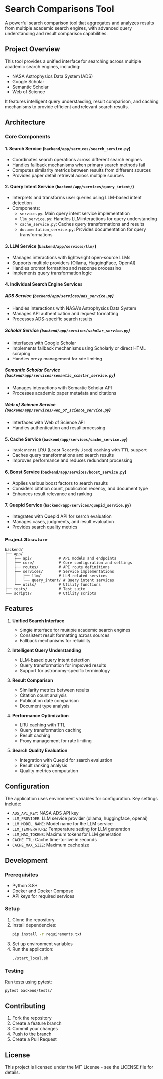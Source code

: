 # Search Comparisons Tool

A powerful search comparison tool that aggregates and analyzes results from multiple academic search engines, with advanced query understanding and result comparison capabilities.

## Project Overview

This tool provides a unified interface for searching across multiple academic search engines, including:
- NASA Astrophysics Data System (ADS)
- Google Scholar
- Semantic Scholar
- Web of Science

It features intelligent query understanding, result comparison, and caching mechanisms to provide efficient and relevant search results.

## Architecture

### Core Components

#### 1. Search Service (`backend/app/services/search_service.py`)
- Coordinates search operations across different search engines
- Handles fallback mechanisms when primary search methods fail
- Computes similarity metrics between results from different sources
- Provides paper detail retrieval across multiple sources

#### 2. Query Intent Service (`backend/app/services/query_intent/`)
- Interprets and transforms user queries using LLM-based intent detection
- Components:
  - `service.py`: Main query intent service implementation
  - `llm_service.py`: Handles LLM interactions for query understanding
  - `cache_service.py`: Caches query transformations and results
  - `documentation_service.py`: Provides documentation for query transformations

#### 3. LLM Service (`backend/app/services/llm/`)
- Manages interactions with lightweight open-source LLMs
- Supports multiple providers (Ollama, HuggingFace, OpenAI)
- Handles prompt formatting and response processing
- Implements query transformation logic

#### 4. Individual Search Engine Services

##### ADS Service (`backend/app/services/ads_service.py`)
- Handles interactions with NASA's Astrophysics Data System
- Manages API authentication and request formatting
- Processes ADS-specific search results

##### Scholar Service (`backend/app/services/scholar_service.py`)
- Interfaces with Google Scholar
- Implements fallback mechanisms using Scholarly or direct HTML scraping
- Handles proxy management for rate limiting

##### Semantic Scholar Service (`backend/app/services/semantic_scholar_service.py`)
- Manages interactions with Semantic Scholar API
- Processes academic paper metadata and citations

##### Web of Science Service (`backend/app/services/web_of_science_service.py`)
- Interfaces with Web of Science API
- Handles authentication and result processing

#### 5. Cache Service (`backend/app/services/cache_service.py`)
- Implements LRU (Least Recently Used) caching with TTL support
- Caches query transformations and search results
- Improves performance and reduces redundant processing

#### 6. Boost Service (`backend/app/services/boost_service.py`)
- Applies various boost factors to search results
- Considers citation count, publication recency, and document type
- Enhances result relevance and ranking

#### 7. Quepid Service (`backend/app/services/quepid_service.py`)
- Integrates with Quepid API for search evaluation
- Manages cases, judgments, and result evaluation
- Provides search quality metrics

### Project Structure

```
backend/
├── app/
│   ├── api/            # API models and endpoints
│   ├── core/           # Core configuration and settings
│   ├── routes/         # API route definitions
│   ├── services/       # Service implementations
│   │   ├── llm/        # LLM-related services
│   │   └── query_intent/ # Query intent services
│   └── utils/          # Utility functions
├── tests/              # Test suite
└── scripts/            # Utility scripts
```

## Features

1. **Unified Search Interface**
   - Single interface for multiple academic search engines
   - Consistent result formatting across sources
   - Fallback mechanisms for reliability

2. **Intelligent Query Understanding**
   - LLM-based query intent detection
   - Query transformation for improved results
   - Support for astronomy-specific terminology

3. **Result Comparison**
   - Similarity metrics between results
   - Citation count analysis
   - Publication date comparison
   - Document type analysis

4. **Performance Optimization**
   - LRU caching with TTL
   - Query transformation caching
   - Result caching
   - Proxy management for rate limiting

5. **Search Quality Evaluation**
   - Integration with Quepid for search evaluation
   - Result ranking analysis
   - Quality metrics computation

## Configuration

The application uses environment variables for configuration. Key settings include:

- `ADS_API_KEY`: NASA ADS API key
- `LLM_PROVIDER`: LLM service provider (ollama, huggingface, openai)
- `LLM_MODEL_NAME`: Model name for the LLM service
- `LLM_TEMPERATURE`: Temperature setting for LLM generation
- `LLM_MAX_TOKENS`: Maximum tokens for LLM generation
- `CACHE_TTL`: Cache time-to-live in seconds
- `CACHE_MAX_SIZE`: Maximum cache size

## Development

### Prerequisites

- Python 3.8+
- Docker and Docker Compose
- API keys for required services

### Setup

1. Clone the repository
2. Install dependencies:
   ```bash
   pip install -r requirements.txt
   ```
3. Set up environment variables
4. Run the application:
   ```bash
   ./start_local.sh
   ```

### Testing

Run tests using pytest:
```bash
pytest backend/tests/
```

## Contributing

1. Fork the repository
2. Create a feature branch
3. Commit your changes
4. Push to the branch
5. Create a Pull Request

## License

This project is licensed under the MIT License - see the LICENSE file for details.